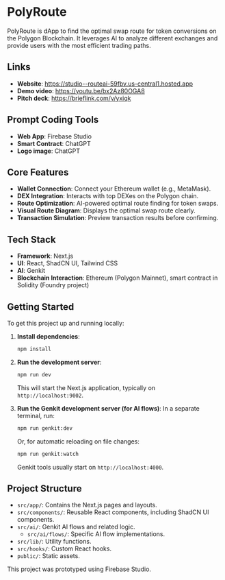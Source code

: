 # PolyRoute

PolyRoute is dApp to find the optimal swap route for token conversions on the Polygon Blockchain. It leverages AI to analyze different exchanges and provide users with the most efficient trading paths.

## Links

- **Website**: https://studio--routeai-59fbv.us-central1.hosted.app
- **Demo video**: https://youtu.be/bx2Az80OGA8
- **Pitch deck**: https://brieflink.com/v/yxiqk

## Prompt Coding Tools
- **Web App**: Firebase Studio
- **Smart Contract**: ChatGPT
- **Logo image**: ChatGPT


## Core Features

- **Wallet Connection**: Connect your Ethereum wallet (e.g., MetaMask).
- **DEX Integration**: Interacts with top DEXes on the Polygon chain.
- **Route Optimization**: AI-powered optimal route finding for token swaps.
- **Visual Route Diagram**: Displays the optimal swap route clearly.
- **Transaction Simulation**: Preview transaction results before confirming.

## Tech Stack

- **Framework**: Next.js
- **UI**: React, ShadCN UI, Tailwind CSS
- **AI**: Genkit
- **Blockchain Interaction**: Ethereum (Polygon Mainnet), smart contract in Solidity (Foundry project)

## Getting Started

To get this project up and running locally:

1.  **Install dependencies**:
    ```bash
    npm install
    ```
2.  **Run the development server**:
    ```bash
    npm run dev
    ```
    This will start the Next.js application, typically on `http://localhost:9002`.

3.  **Run the Genkit development server (for AI flows)**:
    In a separate terminal, run:
    ```bash
    npm run genkit:dev
    ```
    Or, for automatic reloading on file changes:
    ```bash
    npm run genkit:watch
    ```
    Genkit tools usually start on `http://localhost:4000`.

## Project Structure

- `src/app/`: Contains the Next.js pages and layouts.
- `src/components/`: Reusable React components, including ShadCN UI components.
- `src/ai/`: Genkit AI flows and related logic.
  - `src/ai/flows/`: Specific AI flow implementations.
- `src/lib/`: Utility functions.
- `src/hooks/`: Custom React hooks.
- `public/`: Static assets.

This project was prototyped using Firebase Studio.
